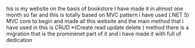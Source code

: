 his is my website on the basis of bookstore I have made it in almost one month so far and this is totally based on  MVC pattern i have used (.NET 5) MVC core to begin and made all this website 
and the main method that i have used in this is CRUD *(Create read update delete ) method there is a migration that is the prominenet part of it and i have made it with full of dedication 
